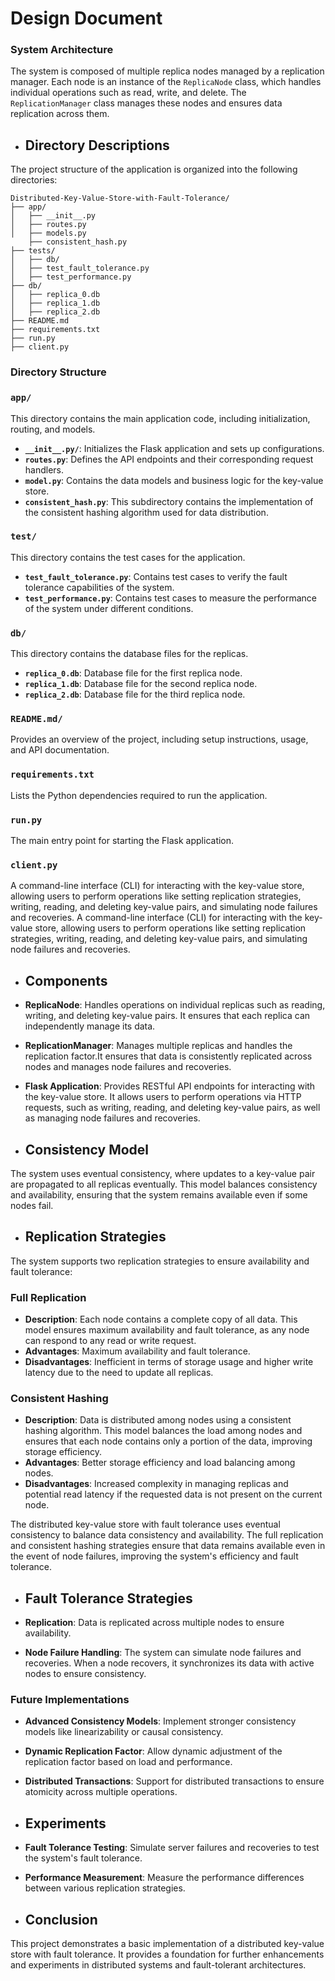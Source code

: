 # Design Document

### System Architecture

The system is composed of multiple replica nodes managed by a replication manager. Each node is an instance of the `ReplicaNode` class, which handles individual operations such as read, write, and delete. The `ReplicationManager` class manages these nodes and ensures data replication across them.

- ## Directory Descriptions
The project structure of the application is organized into the following directories:
```plaintext
Distributed-Key-Value-Store-with-Fault-Tolerance/
├── app/    
│   ├── __init__.py  
│   ├── routes.py  
│   ├── models.py 
    ├── consistent_hash.py
├── tests/  
│   ├── db/
│   ├── test_fault_tolerance.py  
│   ├── test_performance.py   
├── db/
│   ├── replica_0.db
│   ├── replica_1.db
│   ├── replica_2.db
├── README.md  
├── requirements.txt
├── run.py
├── client.py
```
### Directory Structure
### `app/`
This directory contains the main application code, including initialization, routing, and models.  
- **`__init__.py/`**: Initializes the Flask application and sets up configurations.
- **`routes.py`**: Defines the API endpoints and their corresponding request handlers.
- **`model.py`**: Contains the data models and business logic for the key-value store.
- **`consistent_hash.py`**: This subdirectory contains the implementation of the consistent hashing algorithm used for data distribution.
### `test/`
This directory contains the test cases for the application.
- **`test_fault_tolerance.py`**: Contains test cases to verify the fault tolerance capabilities of the system.
- **`test_performance.py`**: Contains test cases to measure the performance of the system under different conditions.
### `db/`
This directory contains the database files for the replicas.  
- **`replica_0.db`**: Database file for the first replica node.
- **`replica_1.db`**: Database file for the second replica node.
- **`replica_2.db`**: Database file for the third replica node.
### `README.md/`
Provides an overview of the project, including setup instructions, usage, and API documentation.
### `requirements.txt`
Lists the Python dependencies required to run the application.
### `run.py`
The main entry point for starting the Flask application.
### `client.py`
A command-line interface (CLI) for interacting with the key-value store, allowing users to perform operations like setting replication strategies, writing, reading, and deleting key-value pairs, and simulating node failures and recoveries.
A command-line interface (CLI) for interacting with the key-value store, allowing users to perform operations like setting replication strategies, writing, reading, and deleting key-value pairs, and simulating node failures and recoveries.
- ## Components

- **ReplicaNode**: Handles operations on individual replicas such as reading, writing, and deleting key-value pairs. It ensures that each replica can independently manage its data.
- **ReplicationManager**: Manages multiple replicas and handles the replication factor.It ensures that data is consistently replicated across nodes and manages node failures and recoveries.
- **Flask Application**: Provides RESTful API endpoints for interacting with the key-value store. It allows users to perform operations via HTTP requests, such as writing, reading, and deleting key-value pairs, as well as managing node failures and recoveries.

- ## Consistency Model

The system uses eventual consistency, where updates to a key-value pair are propagated to all replicas eventually. This model balances consistency and availability, ensuring that the system remains available even if some nodes fail.

- ## Replication Strategies

The system supports two replication strategies to ensure availability and fault tolerance:

### Full Replication

- **Description**: Each node contains a complete copy of all data. This model ensures maximum availability and fault tolerance, as any node can respond to any read or write request.
- **Advantages**: Maximum availability and fault tolerance.
- **Disadvantages**: Inefficient in terms of storage usage and higher write latency due to the need to update all replicas.

### Consistent Hashing

- **Description**: Data is distributed among nodes using a consistent hashing algorithm. This model balances the load among nodes and ensures that each node contains only a portion of the data, improving storage efficiency.
- **Advantages**: Better storage efficiency and load balancing among nodes.
- **Disadvantages**: Increased complexity in managing replicas and potential read latency if the requested data is not present on the current node.

The distributed key-value store with fault tolerance uses eventual consistency to balance data consistency and availability. The full replication and consistent hashing strategies ensure that data remains available even in the event of node failures, improving the system's efficiency and fault tolerance.

- ## Fault Tolerance Strategies

- **Replication**: Data is replicated across multiple nodes to ensure availability.
- **Node Failure Handling**: The system can simulate node failures and recoveries. When a node recovers, it synchronizes its data with active nodes to ensure consistency.

 ### Future Implementations

- **Advanced Consistency Models**: Implement stronger consistency models like linearizability or causal consistency.
- **Dynamic Replication Factor**: Allow dynamic adjustment of the replication factor based on load and performance.
- **Distributed Transactions**: Support for distributed transactions to ensure atomicity across multiple operations.

- ## Experiments

- **Fault Tolerance Testing**: Simulate server failures and recoveries to test the system's fault tolerance.
- **Performance Measurement**: Measure the performance differences between various replication strategies.

- ## Conclusion

This project demonstrates a basic implementation of a distributed key-value store with fault tolerance. It provides a foundation for further enhancements and experiments in distributed systems and fault-tolerant architectures.